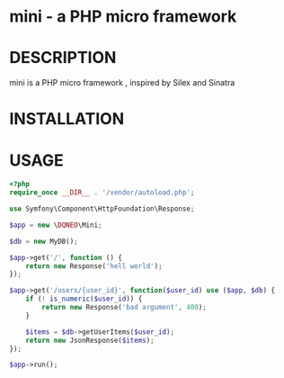 # mini - a PHP micro framework

# DESCRIPTION

mini is a PHP micro framework , inspired by Silex and Sinatra

# INSTALLATION

# USAGE

```php
<?php
require_once __DIR__ . '/vendor/autoload.php';

use Symfony\Component\HttpFoundation\Response;

$app = new \DQNEO\Mini;

$db = new MyDB();

$app->get('/', function () {
    return new Response('hell world');
});

$app->get('/users/{user_id}', function($user_id) use ($app, $db) {
    if (! is_numeric($user_id)) {
        return new Response('bad argument', 400);
    }

    $items = $db->getUserItems($user_id);
    return new JsonResponse($items);
});

$app->run();

```


